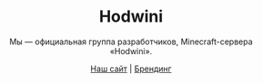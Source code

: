 <div align="center">
  <!-- <img width="128" src="https://github.com/LOLZMC/branding/raw/main/green.svg"/> -->
  <h1>Hodwini</h1>
  Мы — официальная группа разработчиков, Minecraft-сервера «Hodwini».

  <a href="https://hodwini.net" target="_blank">Наш сайт</a> | <a href="https://github.com/Hodwini/branding" target="_blank">Брендинг</a></p>
</div>
